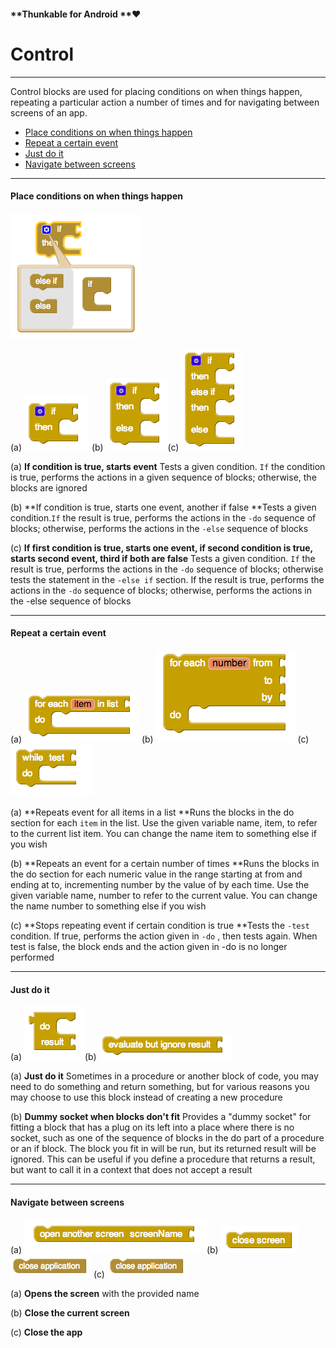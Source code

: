 #### **Thunkable for Android **❤

# Control

---

Control blocks are used for placing conditions on when things happen, repeating a particular action a number of times and for navigating between screens of an app.

* [Place conditions on when things happen](#placing-conditions-on-when-things-happen)
* [Repeat a certain event](#repeat-a-certain-event)
* [Just do it](#just-do-it)
* [Navigate between screens](#navigate-between-screens)

---

#### Place conditions on when things happen

![](/assets/control-blocks-5.png)

\(a\) ![](/assets/control-blocks-1.png) \(b\) ![](/assets/control-blocks-3.png)\(c\) ![](/assets/control-blocks-4.png)

\(a\) **If condition is true, starts event** Tests a given condition. `If` the condition is true, performs the actions in a given sequence of blocks; otherwise, the blocks are ignored

\(b\) **If condition is true, starts one event, another if false **Tests a given condition.`If` the result is true, performs the actions in the `-do` sequence of blocks; otherwise, performs the actions in the `-else` sequence of blocks

\(c\) **If first condition is true, starts one event, if second condition is true, starts second event, third if both are false** Tests a given condition. `If` the result is true, performs the actions in the `-do` sequence of blocks; otherwise tests the statement in the `-else if` section. If the result is true, performs the actions in the `-do` sequence of blocks; otherwise, performs the actions in the -else sequence of blocks

---

#### Repeat a certain event

\(a\) ![](/assets/control-blocks-6.png) \(b\) ![](/assets/control-blocks-7.png) \(c\) ![](/assets/control-blocks-8.png)

\(a\) **Repeats event for all items in a list **Runs the blocks in the do section for each `item` in the list. Use the given variable name, item, to refer to the current list item. You can change the name item to something else if you wish

\(b\) **Repeats an event for a certain number of times **Runs the blocks in the do section for each numeric value in the range starting at from and ending at to, incrementing number by the value of by each time. Use the given variable name, number to refer to the current value. You can change the name number to something else if you wish

\(c\) **Stops repeating event if certain condition is true **Tests the `-test` condition. If true, performs the action given in `-do` , then tests again. When test is false, the block ends and the action given in -do is no longer performed

---

#### Just do it

\(a\) ![](/assets/control-blocks-9.png)\(b\) ![](/assets/control-blocks-10.png)

\(a\) **Just do it** Sometimes in a procedure or another block of code, you may need to do something and return something, but for various reasons you may choose to use this block instead of creating a new procedure

\(b\) **Dummy socket when blocks don't fit** Provides a "dummy socket" for fitting a block that has a plug on its left into a place where there is no socket, such as one of the sequence of blocks in the do part of a procedure or an if block. The block you fit in will be run, but its returned result will be ignored. This can be useful if you define a procedure that returns a result, but want to call it in a context that does not accept a result

---

#### Navigate between screens

\(a\) ![](/assets/control-blocks-11.png)\(b\) ![](/assets/control-blocks-13.png)![](/assets/control-blocks-15.png) \(c\) ![](/assets/control-blocks-15.png)

\(a\) **Opens the screen** with the provided name

\(b\) **Close the current screen**

\(c\) **Close the app**

